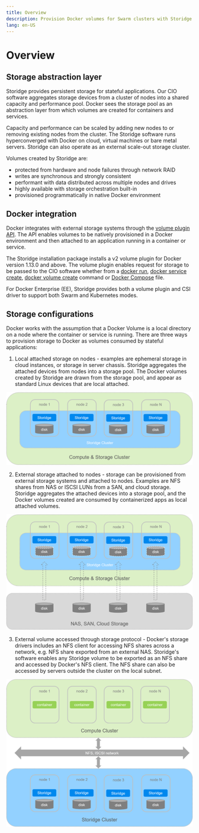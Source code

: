 ```yaml
---
title: Overview
description: Provision Docker volumes for Swarm clusters with Storidge
lang: en-US
---
```


# Overview

## Storage abstraction layer

Storidge provides persistent storage for stateful applications. Our CIO software aggregates storage devices from a cluster of nodes into a shared capacity and performance pool. Docker sees the storage pool as an abstraction layer from which volumes are created for containers and services.

Capacity and performance can be scaled by adding new nodes to or removing existing nodes from the cluster. The Storidge software runs hyperconverged with Docker on cloud, virtual machines or bare metal servers. Storidge can also operate as an external scale-out storage cluster.

Volumes created by Storidge are:
- protected from hardware and node failures through network RAID
- writes are synchronous and strongly consistent
- performant with data distributed across multiple nodes and drives
- highly available with storage orchestration built-in
- provisioned programmatically in native Docker environment

## Docker integration

Docker integrates with external storage systems through the [volume plugin API](https://docs.docker.com/engine/extend/plugins_volume/). The API enables volumes to be natively provisioned in a Docker environment and then attached to an application running in a container or service.

The Storidge installation package installs a v2 volume plugin for Docker version 1.13.0 and above. The volume plugin enables request for storage to be passed to the CIO software whether from a [docker run](https://docs.storidge.com/docker_volumes/volumes_for_containers.html), [docker service create](https://docs.storidge.com/docker_volumes/volumes_for_services.html), [docker volume create](https://docs.storidge.com/docker_volumes/volumes.html) command or [Docker Compose](https://docs.storidge.com/docker_volumes/volumes_for_docker_compose.html) file.

For Docker Enterprise (EE), Storidge provides both a volume plugin and CSI driver to support both Swarm and Kubernetes modes.

## Storage configurations

Docker works with the assumption that a Docker Volume is a local directory on a node where the container or service is running. There are three ways to provision storage to Docker as volumes consumed by stateful applications:

1. Local attached storage on nodes - examples are ephemeral storage in cloud instances, or storage in server chassis. Storidge aggregates the attached devices from nodes into a storage pool. The Docker volumes created by Storidge are drawn from the storage pool, and appear as standard Linux devices that are local attached.

![hyperconverged](../images/hyperconverged.png)

2. External storage attached to nodes - storage can be provisioned from external storage systems and attached to nodes. Examples are NFS shares from NAS or ISCSI LUNs from a SAN, and cloud storage. Storidge aggregates the attached devices into a storage pool, and the Docker volumes created are consumed by containerized apps as local attached volumes.

![hyperconverged](../images/network-attached.png)

3. External volume accessed through storage protocol - Docker's storage drivers includes an NFS client for accessing NFS shares across a network, e.g. NFS share exported from an external NAS. Storidge's software enables any Storidge volume to be exported as an NFS share and accessed by Docker's NFS client. The NFS share can also be accessed by servers outside the cluster on the local subnet.

![hyperconverged](../images/network-storage.png)
